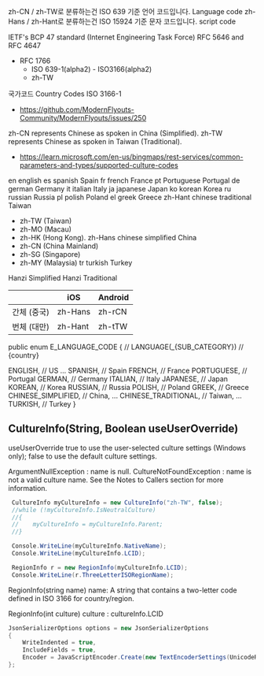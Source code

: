 

zh-CN / zh-TW로 분류하는건 ISO 639 기준 언어 코드입니다. Language code
zh-Hans / zh-Hant로 분류하는건 ISO 15924 기준 문자 코드입니다. script code

IETF's BCP 47 standard
(Internet Engineering Task Force)
RFC 5646 and RFC 4647

- RFC 1766
  - ISO 639-1(alpha2) - ISO3166(alpha2)
  - zh-TW

국가코드 Country Codes ISO 3166-1


- https://github.com/ModernFlyouts-Community/ModernFlyouts/issues/250

zh-CN represents Chinese as spoken in China (Simplified).
zh-TW represents Chinese as spoken in Taiwan (Traditional).

- https://learn.microsoft.com/en-us/bingmaps/rest-services/common-parameters-and-types/supported-culture-codes

en english
es spanish Spain
fr french France
pt Portuguese Portugal
de german Germany
it italian Italy
ja japanese Japan
ko korean Korea
ru russian Russia
pl polish Poland
el greek Greece
zh-Hant chinese traditional Taiwan
  - zh-TW (Taiwan)
  - zh-MO (Macau)
  - zh-HK (Hong Kong).
zh-Hans chinese simplified China
  - zh-CN (China Mainland)
  - zh-SG (Singapore)
  - zh-MY (Malaysia)
tr turkish Turkey


 Hanzi Simplified
 Hanzi Traditional

|             | iOS     | Android |
| ----------- | ------- | ------- |
| 간체 (중국) | zh-Hans | zh-rCN  |
| 번체 (대만) | zh-Hant | zh-tTW  |

public enum E_LANGUAGE_CODE
{
  // LANGUAGE(_{SUB_CATEGORY}) // {country}
  
  ENGLISH,             // US ...
  SPANISH,             // Spain
  FRENCH,              // France
  PORTUGUESE,          // Portugal
  GERMAN,              // Germany
  ITALIAN,             // Italy
  JAPANESE,            // Japan
  KOREAN,              // Korea
  RUSSIAN,             // Russia
  POLISH,              // Poland
  GREEK,               // Greece
  CHINESE_SIMPLIFIED,  // China, ...
  CHINESE_TRADITIONAL, // Taiwan, ...
  TURKISH,             // Turkey
}

## CultureInfo(String, Boolean useUserOverride)

useUserOverride
true to use the user-selected culture settings (Windows only); false to use the default culture settings.

ArgumentNullException : name is null.
CultureNotFoundException : name is not a valid culture name. See the Notes to Callers section for more information.


``` cs
 CultureInfo myCultureInfo = new CultureInfo("zh-TW", false);
 //while (!myCultureInfo.IsNeutralCulture)
 //{
 //    myCultureInfo = myCultureInfo.Parent;
 //}

 Console.WriteLine(myCultureInfo.NativeName);
 Console.WriteLine(myCultureInfo.LCID);

 RegionInfo r = new RegionInfo(myCultureInfo.LCID);
 Console.WriteLine(r.ThreeLetterISORegionName);
 ```

RegionInfo(string name)
name: A string that contains a two-letter code defined in ISO 3166 for country/region.

RegionInfo(int culture)
culture : cultureInfo.LCID

``` cs
JsonSerializerOptions options = new JsonSerializerOptions
{
    WriteIndented = true,
    IncludeFields = true,
    Encoder = JavaScriptEncoder.Create(new TextEncoderSettings(UnicodeRanges.All))
};
```